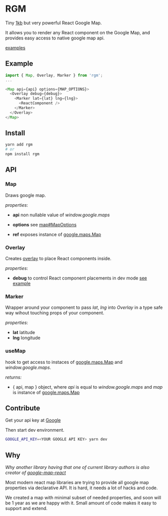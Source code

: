 # RGM

Tiny [1kb](.size-snaphot.json#L19) but very powerful React Google Map.

It allows you to render any React component on the Google Map, and provides easy access to native google map api.

[examples](https://github.com/realadvisor/rgm)

## Example

```javascript
import { Map, Overlay, Marker } from 'rgm';
...

<Map api={api} options={MAP_OPTIONS}>
  <Overlay debug={debug}>
    <Marker lat={lat} lng={lng}>
      <ReactComponent />
    </Marker>
  </Overlay>
</Map>
```

## Install

```bash
yarn add rgm
# or
npm install rgm
```

## API

### Map

Draws google map.

_properties_:

- **api** non nullable value of _window.google.maps_

- **options** see [map#MapOptions](https://developers.google.com/maps/documentation/javascript/reference/map#MapOptions)

- **ref** exposes instance of [google.maps.Map](https://developers.google.com/maps/documentation/javascript/reference/map)

### Overlay

Creates [overlay](https://developers.google.com/maps/documentation/javascript/examples/overlay-simple) to place React components inside.

_properties_:

- **debug** to control React component placements in dev mode [see example](https://realadvisor.github.io/rgm/react-markers)

### Marker

Wrapper around your component to pass _lat_, _lng_ into _Overlay_ in a type safe way wihout touching props of your component.

_properties_:

- **lat** latitude
- **lng** longitude

### useMap

hook to get access to instaces of [google.maps.Map](https://developers.google.com/maps/documentation/javascript/reference/map) and _window.google.maps_.

_returns:_

- { api, map } object, where _api_ is equal to _window.google.maps_ and _map_ is instance of [google.maps.Map](https://developers.google.com/maps/documentation/javascript/reference/map)

## Contribute

Get your api key at [Google](https://developers.google.com/maps/documentation/javascript/get-api-key)

Then start dev environment.

```bash
GOOGLE_API_KEY=<YOUR GOOGLE API KEY> yarn dev
```

## Why

_Why another library having that one of current library authors is also creator of [google-map-react](https://github.com/google-map-react/google-map-react)_

Most modern react map libraries are trying to provide all google map properties via declarative API.
It is hard, it needs a lot of hacks and code.

We created a map with minimal subset of needed properties, and soon will be 1 year as we are happy with it.
Small amount of code makes it easy to support and extend.
